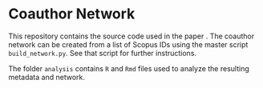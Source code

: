 # Coauthor Network #

This repository contains the source code used in the paper <paper citation>.  The coauthor network can be created from a list of Scopus IDs using the master script `build_network.py`.  See that script for further instructions.  

The folder `analysis` contains `R` and `Rmd` files used to analyze the resulting metadata and network.  